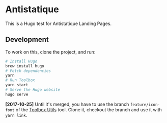 # Antistatique

This is a Hugo test for Antistatique Landing Pages.

## Development

To work on this, clone the project, and run:

```bash
# Install Hugo
brew install hugo
# Fetch dependencies
yarn
# Run Toolbox
yarn start
# Serve the Hugo website
hugo serve
```

**[2017-10-25]** Until it's merged, you have to use the branch `feature/icon-font` of the [Toolbox Utils](https://github.com/frontend/toolbox-utils/pull/3) tool. Clone it, checkout the branch and use it with `yarn link`.
